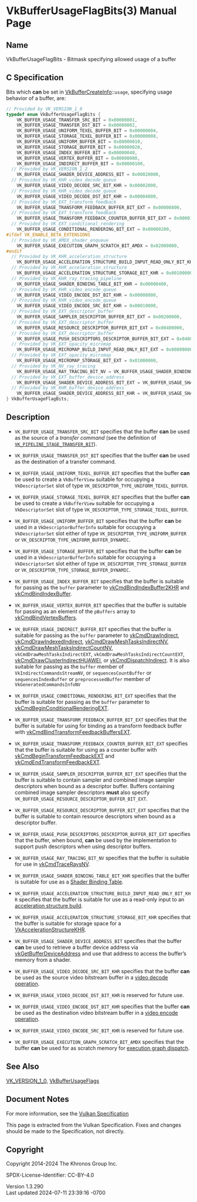 # VkBufferUsageFlagBits(3) Manual Page

## Name

VkBufferUsageFlagBits - Bitmask specifying allowed usage of a buffer



## <a href="#_c_specification" class="anchor"></a>C Specification

Bits which **can** be set in
[VkBufferCreateInfo](https://registry.khronos.org/vulkan/specs/1.3-extensions/man/html/VkBufferCreateInfo.html)::`usage`, specifying usage
behavior of a buffer, are:

``` c
// Provided by VK_VERSION_1_0
typedef enum VkBufferUsageFlagBits {
    VK_BUFFER_USAGE_TRANSFER_SRC_BIT = 0x00000001,
    VK_BUFFER_USAGE_TRANSFER_DST_BIT = 0x00000002,
    VK_BUFFER_USAGE_UNIFORM_TEXEL_BUFFER_BIT = 0x00000004,
    VK_BUFFER_USAGE_STORAGE_TEXEL_BUFFER_BIT = 0x00000008,
    VK_BUFFER_USAGE_UNIFORM_BUFFER_BIT = 0x00000010,
    VK_BUFFER_USAGE_STORAGE_BUFFER_BIT = 0x00000020,
    VK_BUFFER_USAGE_INDEX_BUFFER_BIT = 0x00000040,
    VK_BUFFER_USAGE_VERTEX_BUFFER_BIT = 0x00000080,
    VK_BUFFER_USAGE_INDIRECT_BUFFER_BIT = 0x00000100,
  // Provided by VK_VERSION_1_2
    VK_BUFFER_USAGE_SHADER_DEVICE_ADDRESS_BIT = 0x00020000,
  // Provided by VK_KHR_video_decode_queue
    VK_BUFFER_USAGE_VIDEO_DECODE_SRC_BIT_KHR = 0x00002000,
  // Provided by VK_KHR_video_decode_queue
    VK_BUFFER_USAGE_VIDEO_DECODE_DST_BIT_KHR = 0x00004000,
  // Provided by VK_EXT_transform_feedback
    VK_BUFFER_USAGE_TRANSFORM_FEEDBACK_BUFFER_BIT_EXT = 0x00000800,
  // Provided by VK_EXT_transform_feedback
    VK_BUFFER_USAGE_TRANSFORM_FEEDBACK_COUNTER_BUFFER_BIT_EXT = 0x00001000,
  // Provided by VK_EXT_conditional_rendering
    VK_BUFFER_USAGE_CONDITIONAL_RENDERING_BIT_EXT = 0x00000200,
#ifdef VK_ENABLE_BETA_EXTENSIONS
  // Provided by VK_AMDX_shader_enqueue
    VK_BUFFER_USAGE_EXECUTION_GRAPH_SCRATCH_BIT_AMDX = 0x02000000,
#endif
  // Provided by VK_KHR_acceleration_structure
    VK_BUFFER_USAGE_ACCELERATION_STRUCTURE_BUILD_INPUT_READ_ONLY_BIT_KHR = 0x00080000,
  // Provided by VK_KHR_acceleration_structure
    VK_BUFFER_USAGE_ACCELERATION_STRUCTURE_STORAGE_BIT_KHR = 0x00100000,
  // Provided by VK_KHR_ray_tracing_pipeline
    VK_BUFFER_USAGE_SHADER_BINDING_TABLE_BIT_KHR = 0x00000400,
  // Provided by VK_KHR_video_encode_queue
    VK_BUFFER_USAGE_VIDEO_ENCODE_DST_BIT_KHR = 0x00008000,
  // Provided by VK_KHR_video_encode_queue
    VK_BUFFER_USAGE_VIDEO_ENCODE_SRC_BIT_KHR = 0x00010000,
  // Provided by VK_EXT_descriptor_buffer
    VK_BUFFER_USAGE_SAMPLER_DESCRIPTOR_BUFFER_BIT_EXT = 0x00200000,
  // Provided by VK_EXT_descriptor_buffer
    VK_BUFFER_USAGE_RESOURCE_DESCRIPTOR_BUFFER_BIT_EXT = 0x00400000,
  // Provided by VK_EXT_descriptor_buffer
    VK_BUFFER_USAGE_PUSH_DESCRIPTORS_DESCRIPTOR_BUFFER_BIT_EXT = 0x04000000,
  // Provided by VK_EXT_opacity_micromap
    VK_BUFFER_USAGE_MICROMAP_BUILD_INPUT_READ_ONLY_BIT_EXT = 0x00800000,
  // Provided by VK_EXT_opacity_micromap
    VK_BUFFER_USAGE_MICROMAP_STORAGE_BIT_EXT = 0x01000000,
  // Provided by VK_NV_ray_tracing
    VK_BUFFER_USAGE_RAY_TRACING_BIT_NV = VK_BUFFER_USAGE_SHADER_BINDING_TABLE_BIT_KHR,
  // Provided by VK_EXT_buffer_device_address
    VK_BUFFER_USAGE_SHADER_DEVICE_ADDRESS_BIT_EXT = VK_BUFFER_USAGE_SHADER_DEVICE_ADDRESS_BIT,
  // Provided by VK_KHR_buffer_device_address
    VK_BUFFER_USAGE_SHADER_DEVICE_ADDRESS_BIT_KHR = VK_BUFFER_USAGE_SHADER_DEVICE_ADDRESS_BIT,
} VkBufferUsageFlagBits;
```

## <a href="#_description" class="anchor"></a>Description

- `VK_BUFFER_USAGE_TRANSFER_SRC_BIT` specifies that the buffer **can**
  be used as the source of a *transfer command* (see the definition of
  <a
  href="https://registry.khronos.org/vulkan/specs/1.3-extensions/html/vkspec.html#synchronization-pipeline-stages-transfer"
  target="_blank"
  rel="noopener"><code>VK_PIPELINE_STAGE_TRANSFER_BIT</code></a>).

- `VK_BUFFER_USAGE_TRANSFER_DST_BIT` specifies that the buffer **can**
  be used as the destination of a transfer command.

- `VK_BUFFER_USAGE_UNIFORM_TEXEL_BUFFER_BIT` specifies that the buffer
  **can** be used to create a `VkBufferView` suitable for occupying a
  `VkDescriptorSet` slot of type
  `VK_DESCRIPTOR_TYPE_UNIFORM_TEXEL_BUFFER`.

- `VK_BUFFER_USAGE_STORAGE_TEXEL_BUFFER_BIT` specifies that the buffer
  **can** be used to create a `VkBufferView` suitable for occupying a
  `VkDescriptorSet` slot of type
  `VK_DESCRIPTOR_TYPE_STORAGE_TEXEL_BUFFER`.

- `VK_BUFFER_USAGE_UNIFORM_BUFFER_BIT` specifies that the buffer **can**
  be used in a `VkDescriptorBufferInfo` suitable for occupying a
  `VkDescriptorSet` slot either of type
  `VK_DESCRIPTOR_TYPE_UNIFORM_BUFFER` or
  `VK_DESCRIPTOR_TYPE_UNIFORM_BUFFER_DYNAMIC`.

- `VK_BUFFER_USAGE_STORAGE_BUFFER_BIT` specifies that the buffer **can**
  be used in a `VkDescriptorBufferInfo` suitable for occupying a
  `VkDescriptorSet` slot either of type
  `VK_DESCRIPTOR_TYPE_STORAGE_BUFFER` or
  `VK_DESCRIPTOR_TYPE_STORAGE_BUFFER_DYNAMIC`.

- `VK_BUFFER_USAGE_INDEX_BUFFER_BIT` specifies that the buffer is
  suitable for passing as the `buffer` parameter to
  [vkCmdBindIndexBuffer2KHR](https://registry.khronos.org/vulkan/specs/1.3-extensions/man/html/vkCmdBindIndexBuffer2KHR.html) and
  [vkCmdBindIndexBuffer](https://registry.khronos.org/vulkan/specs/1.3-extensions/man/html/vkCmdBindIndexBuffer.html).

- `VK_BUFFER_USAGE_VERTEX_BUFFER_BIT` specifies that the buffer is
  suitable for passing as an element of the `pBuffers` array to
  [vkCmdBindVertexBuffers](https://registry.khronos.org/vulkan/specs/1.3-extensions/man/html/vkCmdBindVertexBuffers.html).

- `VK_BUFFER_USAGE_INDIRECT_BUFFER_BIT` specifies that the buffer is
  suitable for passing as the `buffer` parameter to
  [vkCmdDrawIndirect](https://registry.khronos.org/vulkan/specs/1.3-extensions/man/html/vkCmdDrawIndirect.html),
  [vkCmdDrawIndexedIndirect](https://registry.khronos.org/vulkan/specs/1.3-extensions/man/html/vkCmdDrawIndexedIndirect.html),
  [vkCmdDrawMeshTasksIndirectNV](https://registry.khronos.org/vulkan/specs/1.3-extensions/man/html/vkCmdDrawMeshTasksIndirectNV.html),
  [vkCmdDrawMeshTasksIndirectCountNV](https://registry.khronos.org/vulkan/specs/1.3-extensions/man/html/vkCmdDrawMeshTasksIndirectCountNV.html),
  `vkCmdDrawMeshTasksIndirectEXT`, `vkCmdDrawMeshTasksIndirectCountEXT`,
  [vkCmdDrawClusterIndirectHUAWEI](https://registry.khronos.org/vulkan/specs/1.3-extensions/man/html/vkCmdDrawClusterIndirectHUAWEI.html),
  or [vkCmdDispatchIndirect](https://registry.khronos.org/vulkan/specs/1.3-extensions/man/html/vkCmdDispatchIndirect.html). It is also
  suitable for passing as the `buffer` member of
  `VkIndirectCommandsStreamNV`, or `sequencesCountBuffer` or
  `sequencesIndexBuffer` or `preprocessedBuffer` member of
  `VkGeneratedCommandsInfoNV`

- `VK_BUFFER_USAGE_CONDITIONAL_RENDERING_BIT_EXT` specifies that the
  buffer is suitable for passing as the `buffer` parameter to
  [vkCmdBeginConditionalRenderingEXT](https://registry.khronos.org/vulkan/specs/1.3-extensions/man/html/vkCmdBeginConditionalRenderingEXT.html).

- `VK_BUFFER_USAGE_TRANSFORM_FEEDBACK_BUFFER_BIT_EXT` specifies that the
  buffer is suitable for using for binding as a transform feedback
  buffer with
  [vkCmdBindTransformFeedbackBuffersEXT](https://registry.khronos.org/vulkan/specs/1.3-extensions/man/html/vkCmdBindTransformFeedbackBuffersEXT.html).

- `VK_BUFFER_USAGE_TRANSFORM_FEEDBACK_COUNTER_BUFFER_BIT_EXT` specifies
  that the buffer is suitable for using as a counter buffer with
  [vkCmdBeginTransformFeedbackEXT](https://registry.khronos.org/vulkan/specs/1.3-extensions/man/html/vkCmdBeginTransformFeedbackEXT.html)
  and [vkCmdEndTransformFeedbackEXT](https://registry.khronos.org/vulkan/specs/1.3-extensions/man/html/vkCmdEndTransformFeedbackEXT.html).

- `VK_BUFFER_USAGE_SAMPLER_DESCRIPTOR_BUFFER_BIT_EXT` specifies that the
  buffer is suitable to contain sampler and combined image sampler
  descriptors when bound as a descriptor buffer. Buffers containing
  combined image sampler descriptors **must** also specify
  `VK_BUFFER_USAGE_RESOURCE_DESCRIPTOR_BUFFER_BIT_EXT`.

- `VK_BUFFER_USAGE_RESOURCE_DESCRIPTOR_BUFFER_BIT_EXT` specifies that
  the buffer is suitable to contain resource descriptors when bound as a
  descriptor buffer.

- `VK_BUFFER_USAGE_PUSH_DESCRIPTORS_DESCRIPTOR_BUFFER_BIT_EXT` specifies
  that the buffer, when bound, **can** be used by the implementation to
  support push descriptors when using descriptor buffers.

- `VK_BUFFER_USAGE_RAY_TRACING_BIT_NV` specifies that the buffer is
  suitable for use in [vkCmdTraceRaysNV](https://registry.khronos.org/vulkan/specs/1.3-extensions/man/html/vkCmdTraceRaysNV.html).

- `VK_BUFFER_USAGE_SHADER_BINDING_TABLE_BIT_KHR` specifies that the
  buffer is suitable for use as a <a
  href="https://registry.khronos.org/vulkan/specs/1.3-extensions/html/vkspec.html#shader-binding-table"
  target="_blank" rel="noopener">Shader Binding Table</a>.

- `VK_BUFFER_USAGE_ACCELERATION_STRUCTURE_BUILD_INPUT_READ_ONLY_BIT_KHR`
  specifies that the buffer is suitable for use as a read-only input to
  an <a
  href="https://registry.khronos.org/vulkan/specs/1.3-extensions/html/vkspec.html#acceleration-structure-building"
  target="_blank" rel="noopener">acceleration structure build</a>.

- `VK_BUFFER_USAGE_ACCELERATION_STRUCTURE_STORAGE_BIT_KHR` specifies
  that the buffer is suitable for storage space for a
  [VkAccelerationStructureKHR](https://registry.khronos.org/vulkan/specs/1.3-extensions/man/html/VkAccelerationStructureKHR.html).

- `VK_BUFFER_USAGE_SHADER_DEVICE_ADDRESS_BIT` specifies that the buffer
  **can** be used to retrieve a buffer device address via
  [vkGetBufferDeviceAddress](https://registry.khronos.org/vulkan/specs/1.3-extensions/man/html/vkGetBufferDeviceAddress.html) and use that
  address to access the buffer’s memory from a shader.

- `VK_BUFFER_USAGE_VIDEO_DECODE_SRC_BIT_KHR` specifies that the buffer
  **can** be used as the source video bitstream buffer in a <a
  href="https://registry.khronos.org/vulkan/specs/1.3-extensions/html/vkspec.html#video-decode-operations"
  target="_blank" rel="noopener">video decode operation</a>.

- `VK_BUFFER_USAGE_VIDEO_DECODE_DST_BIT_KHR` is reserved for future use.

- `VK_BUFFER_USAGE_VIDEO_ENCODE_DST_BIT_KHR` specifies that the buffer
  **can** be used as the destination video bitstream buffer in a <a
  href="https://registry.khronos.org/vulkan/specs/1.3-extensions/html/vkspec.html#video-encode-operations"
  target="_blank" rel="noopener">video encode operation</a>.

- `VK_BUFFER_USAGE_VIDEO_ENCODE_SRC_BIT_KHR` is reserved for future use.

- `VK_BUFFER_USAGE_EXECUTION_GRAPH_SCRATCH_BIT_AMDX` specifies that the
  buffer **can** be used for as scratch memory for <a
  href="https://registry.khronos.org/vulkan/specs/1.3-extensions/html/vkspec.html#executiongraphs"
  target="_blank" rel="noopener">execution graph dispatch</a>.

## <a href="#_see_also" class="anchor"></a>See Also

[VK_VERSION_1_0](https://registry.khronos.org/vulkan/specs/1.3-extensions/man/html/VK_VERSION_1_0.html),
[VkBufferUsageFlags](https://registry.khronos.org/vulkan/specs/1.3-extensions/man/html/VkBufferUsageFlags.html)

## <a href="#_document_notes" class="anchor"></a>Document Notes

For more information, see the <a
href="https://registry.khronos.org/vulkan/specs/1.3-extensions/html/vkspec.html#VkBufferUsageFlagBits"
target="_blank" rel="noopener">Vulkan Specification</a>

This page is extracted from the Vulkan Specification. Fixes and changes
should be made to the Specification, not directly.

## <a href="#_copyright" class="anchor"></a>Copyright

Copyright 2014-2024 The Khronos Group Inc.

SPDX-License-Identifier: CC-BY-4.0

Version 1.3.290  
Last updated 2024-07-11 23:39:16 -0700
